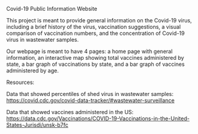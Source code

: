 Covid-19 Public Information Website

This project is meant to provide general information on the Covid-19 virus, including a brief history of the virus, vaccination suggestions, a visual comparison of vaccination numbers, and the concentration of Covid-19 virus in wastewater samples. 

Our webpage is meant to have 4 pages: a home page with general information, an interactive map showing total vaccines administered by state, a bar graph of vaccinations by state, and a bar graph of vaccines administered by age.

Resources:

Data that showed percentiles of shed virus in wastewater samples: 
https://covid.cdc.gov/covid-data-tracker/#wastewater-surveillance

Data that showed vaccines administered in the US: 
https://data.cdc.gov/Vaccinations/COVID-19-Vaccinations-in-the-United-States-Jurisdi/unsk-b7fc

